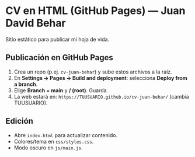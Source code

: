 # CV en HTML (GitHub Pages) — Juan David Behar

Sitio estático para publicar mi hoja de vida.

## Publicación en GitHub Pages
1. Crea un repo (p.ej. `cv-juan-behar`) y sube estos archivos a la raíz.
2. En **Settings → Pages → Build and deployment**: selecciona **Deploy from a branch**.
3. Elige **Branch = main** y **/ (root)**. Guarda.
4. La web estará en: `https://TUUSUARIO.github.io/cv-juan-behar/` (cambia TUUSUARIO).

## Edición
- Abre `index.html` para actualizar contenido.
- Colores/tema en `css/styles.css`.
- Modo oscuro en `js/main.js`.
